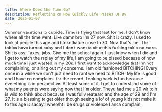 ```yaml
---
title: Where Does the Time Go?
description: Reflecting on How Quickly Life Passes Us By
date: 2025-01-07
---
```


Summer vacations to cubicle. Time is flying that fast for me. I don't know where all the time went. Like damn bro I'm 27 now. Shit is crazy. I used to look at people this age and htnknthatue close to 30. Now that's me. The tables have turned baby and I don't want to sit at this fucking table no more. Shit is ass. Taxes, jobs. Give me the school again. I just know when I die and I get to watch the replay of my life, I am going to be pissed because of how much time I just wasted in my 20s. I first want to acknowledge that I'm not complaining, or airing out my concerns. I am old fashioned BITCHING! Every once in a while we don't just need to rant we need to BITCH! My life is good and I have no complains. for the record. Looking back is fun because everything is in perspective. At least some of it. I get to understand some of what my parents were saying now that I'm older. Theyu had me a 20 wh;;cih is wild to think about because I was fully reateard and the age of 29 and I'm 27. It is a blessing to get older though seeing a lof of young kids not make it to this age is sacaytl whereht i be drugs or violence I anca complain; 



